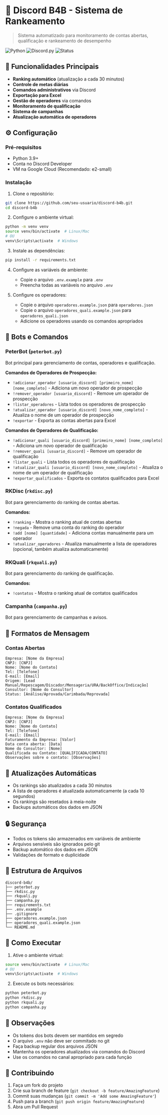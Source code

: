 # 🤖 Discord B4B - Sistema de Rankeamento

> Sistema automatizado para monitoramento de contas abertas, qualificação e rankeamento de desempenho

![Python](https://img.shields.io/badge/Python-3.9+-blue?logo=python)
![Discord.py](https://img.shields.io/badge/Discord.py-2.0+-blue?logo=discord)
![Status](https://img.shields.io/badge/Status-Produção-brightgreen)

## 🚀 Funcionalidades Principais
- **Ranking automático** (atualização a cada 30 minutos)
- **Controle de metas diárias**
- **Comandos administrativos** via Discord
- **Exportação para Excel**
- **Gestão de operadores** via comandos
- **Monitoramento de qualificação**
- **Sistema de campanhas**
- **Atualização automática de operadores**

## ⚙️ Configuração

### Pré-requisitos
- Python 3.9+
- Conta no Discord Developer
- VM na Google Cloud (Recomendado: e2-small)

### Instalação

1. Clone o repositório:
```bash
git clone https://github.com/seu-usuario/discord-b4b.git
cd discord-b4b
```

2. Configure o ambiente virtual:
```bash
python -m venv venv
source venv/bin/activate  # Linux/Mac
# OU
venv\Scripts\activate  # Windows
```

3. Instale as dependências:
```bash
pip install -r requirements.txt
```

4. Configure as variáveis de ambiente:
   - Copie o arquivo `.env.example` para `.env`
   - Preencha todas as variáveis no arquivo `.env`

5. Configure os operadores:
   - Copie o arquivo `operadores.example.json` para `operadores.json`
   - Copie o arquivo `operadores_quali.example.json` para `operadores_quali.json`
   - Adicione os operadores usando os comandos apropriados

## 🤖 Bots e Comandos

### PeterBot (`peterbot.py`)
Bot principal para gerenciamento de contas, operadores e qualificação.

**Comandos de Operadores de Prospecção:**
- `!adicionar_operador [usuario_discord] [primeiro_nome] [nome_completo]` - Adiciona um novo operador de prospecção
- `!remover_operador [usuario_discord]` - Remove um operador de prospecção
- `!listar_operadores` - Lista todos os operadores de prospecção
- `!atualizar_operador [usuario_discord] [novo_nome_completo]` - Atualiza o nome de um operador de prospecção
- `!exportar` - Exporta as contas abertas para Excel

**Comandos de Operadores de Qualificação:**
- `!adicionar_quali [usuario_discord] [primeiro_nome] [nome_completo]` - Adiciona um novo operador de qualificação
- `!remover_quali [usuario_discord]` - Remove um operador de qualificação
- `!listar_quali` - Lista todos os operadores de qualificação
- `!atualizar_quali [usuario_discord] [novo_nome_completo]` - Atualiza o nome de um operador de qualificação
- `!exportar_qualificados` - Exporta os contatos qualificados para Excel

### RKDisc (`rkdisc.py`)
Bot para gerenciamento do ranking de contas abertas.

**Comandos:**
- `!ranking` - Mostra o ranking atual de contas abertas
- `!negada` - Remove uma conta do ranking do operador
- `!add [nome] [quantidade]` - Adiciona contas manualmente para um operador
- `!atualizar_operadores` - Atualiza manualmente a lista de operadores (opcional, também atualiza automaticamente)

### RKQuali (`rkquali.py`)
Bot para gerenciamento do ranking de qualificação.

**Comandos:**
- `!contatos` - Mostra o ranking atual de contatos qualificados

### Campanha (`campanha.py`)
Bot para gerenciamento de campanhas e avisos.

## 📝 Formatos de Mensagem

### Contas Abertas
```
Empresa: [Nome da Empresa]
CNPJ: [CNPJ]
Nome: [Nome do Contato]
Tel: [Telefone]
E-mail: [Email]
Origem: [Lead Manual/Repescagem/Discador/Mensageria/URA/BackOffice/Indicação]
Consultor: [Nome do Consultor]
Status: [Análise/Aprovada/Carimbada/Reprovada]
```

### Contatos Qualificados
```
Empresa: [Nome da Empresa]
CNPJ: [CNPJ]
Nome: [Nome do Contato]
Tel: [Telefone]
E-mail: [Email]
Faturamento da Empresa: [Valor]
Data conta aberta: [Data]
Nome do Consultor: [Nome]
Qualificada ou Contato: [QUALIFICADA/CONTATO]
Observações sobre o contato: [Observações]
```

## 🔄 Atualizações Automáticas

- Os rankings são atualizados a cada 30 minutos
- A lista de operadores é atualizada automaticamente (a cada 10 segundos)
- Os rankings são resetados à meia-noite
- Backups automáticos dos dados em JSON

## 🔒 Segurança

- Todos os tokens são armazenados em variáveis de ambiente
- Arquivos sensíveis são ignorados pelo git
- Backup automático dos dados em JSON
- Validações de formato e duplicidade

## 📁 Estrutura de Arquivos

```
discord-b4b/
├── peterbot.py
├── rkdisc.py
├── rkquali.py
├── campanha.py
├── requirements.txt
├── .env.example
├── .gitignore
├── operadores.example.json
├── operadores_quali.example.json
└── README.md
```

## 🚀 Como Executar

1. Ative o ambiente virtual:
```bash
source venv/bin/activate  # Linux/Mac
# OU
venv\Scripts\activate  # Windows
```

2. Execute os bots necessários:
```bash
python peterbot.py
python rkdisc.py
python rkquali.py
python campanha.py
```

## 📝 Observações

- Os tokens dos bots devem ser mantidos em segredo
- O arquivo `.env` não deve ser commitado no git
- Faça backup regular dos arquivos JSON
- Mantenha os operadores atualizados via comandos do Discord
- Use os comandos no canal apropriado para cada função

## 🤝 Contribuindo

1. Faça um fork do projeto
2. Crie sua branch de feature (`git checkout -b feature/AmazingFeature`)
3. Commit suas mudanças (`git commit -m 'Add some AmazingFeature'`)
4. Push para a branch (`git push origin feature/AmazingFeature`)
5. Abra um Pull Request
